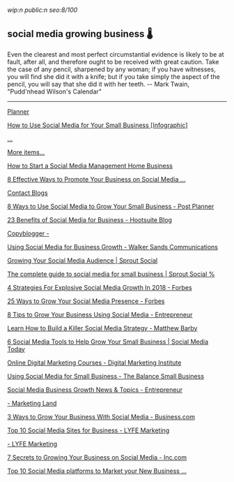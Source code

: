 ###### wip:n public:n seo:8/100

## social media growing business :thermometer:

Even the clearest and most perfect circumstantial evidence is likely to be at
fault, after all, and therefore ought to be received with great caution.  Take
the case of any pencil, sharpened by any woman; if you have witnesses, you will
find she did it with a knife; but if you take simply the aspect of the pencil,
you will say that she did it with her teeth.
		-- Mark Twain, "Pudd'nhead Wilson's Calendar"


----------


[      Planner ](https://www.postplanner.com/blog/ways-to-use-social-media-to-grow-your-small-business?hs_amp=true)

[      How to Use Social Media for Your Small Business [Infographic] ](https://www.postplanner.com/blog/use-social-media-for-your-small-business/)

[      ... ](https://marketinginsidergroup.com/content-marketing/why-social-media-is-important-for-business-marketing/)

[More items... ](https://www.thebalancesmb.com/start-a-social-media-management-business-1794528)

[      How to Start a Social Media Management Home Business ](https://www.thebalancesmb.com/start-a-social-media-management-business-1794528)

[      8 Effective Ways to Promote Your Business on Social Media ... ](https://www.businesswest.co.uk/blog/8-effective-ways-promote-your-business-social-media)

[Contact Blogs ](http://blogs.constantcontact.com/why-social-media-marketing/)

[8 Ways to Use Social Media to Grow Your Small Business - Post Planner ](http://www.postplanner.com/blog/ways-to-use-social-media-to-grow-your-small-business?hs_amp=true)

[23 Benefits of Social Media for Business - Hootsuite Blog ](http://blog.hootsuite.com/social-media-for-business/amp/)

[ ](https://blog.hootsuite.com/social-media-for-business/amp/)

[Copyblogger - ](http://www.copyblogger.com/social-media-marketing/)

[ ](https://www.copyblogger.com/social-media-marketing/)

[Using Social Media for Business Growth - Walker Sands Communications ](http://www.walkersands.com/using-social-media-for-business-growth/)

[Growing Your Social Media Audience | Sprout Social ](http://sproutsocial.com/insights/topics/social-media-audience/)

[ ](https://sproutsocial.com/insights/topics/social-media-audience/)

[The complete guide to social media for small business | Sprout Social % ](http://sproutsocial.com/insights/topics/social-media-for-small-business/)

[ ](https://sproutsocial.com/insights/topics/social-media-for-small-business/)

[4 Strategies For Explosive Social Media Growth In 2018 - Forbes ](http://www.forbes.com/sites/theyec/2018/05/11/4-strategies-for-explosive-social-media-growth-in-2018/amp/)

[25 Ways to Grow Your Social Media Presence - Forbes ](http://www.forbes.com/sites/johnrampton/2014/09/29/25-ways-to-grow-your-social-media-presence/amp/)

[8 Tips to Grow Your Business Using Social Media - Entrepreneur ](http://www.entrepreneur.com/amphtml/278598)

[ ](https://www.entrepreneur.com/amphtml/278598)

[Learn How to Build a Killer Social Media Strategy - Matthew Barby ](http://www.matthewbarby.com/social-media-strategy/)

[ ](https://www.matthewbarby.com/social-media-strategy/)

[6 Social Media Tools to Help Grow Your Small Business | Social Media Today ](http://www.socialmediatoday.com/news/6-social-media-tools-to-help-grow-your-small-business/523212/)

[Online Digital Marketing Courses - Digital Marketing Institute ](http://digitalmarketinginstitute.com/en-ca/blog/10-ways-small-businesses-can-improve-their-social-media-presence)

[ ](https://digitalmarketinginstitute.com/en-ca/blog/10-ways-small-businesses-can-improve-their-social-media-presence)

[Using Social Media for Small Business - The Balance Small Business ](http://www.thebalancesmb.com/social-media-small-business-2951743)

[ ](https://www.thebalancesmb.com/social-media-small-business-2951743)

[Social Media Business Growth News & Topics - Entrepreneur ](http://www.entrepreneur.com/topic/social-media-business-growth)

[ ](https://www.entrepreneur.com/topic/social-media-business-growth)

[- Marketing Land ](http://marketingland.com/10-things-now-social-media-grow-business-207641/amp)

[ ](https://marketingland.com/10-things-now-social-media-grow-business-207641/amp)

[3 Ways to Grow Your Business With Social Media - Business.com ](http://www.business.com/articles/3-ways-to-grow-business-with-social-media/)

[Top 10 Social Media Sites for Business - LYFE Marketing ](http://www.lyfemarketing.com/blog/social-media-sites-for-business/)

[ ](https://www.lyfemarketing.com/blog/social-media-sites-for-business/)

[- LYFE Marketing ](http://www.lyfemarketing.com/blog/social-media-for-business/)

[ ](https://www.lyfemarketing.com/blog/social-media-for-business/)

[7 Secrets to Growing Your Business on Social Media - Inc.com ](http://www.inc.com/brandi-temple/7-secrets-to-social-media-success.html)

[Top 10 Social Media platforms to Market your New Business ... ](http://www.webafrica.co.za/blog/educational/top-10-social-media-platforms-market-new-business/)


